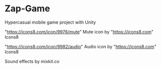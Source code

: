 # Zap-Game
Hypercasual mobile game project with Unity

"https://icons8.com/icon/9976/mute" Mute icon by "https://icons8.com" Icons8

"https://icons8.com/icon/9982/audio" Audio icon by "https://icons8.com" Icons8 

Sound effects by mixkit.co
